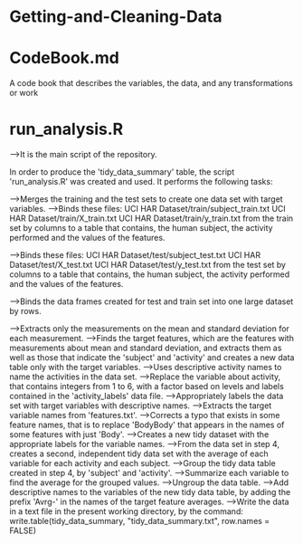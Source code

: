# Getting-and-Cleaning-Data

# CodeBook.md 
A code book that describes the variables, the data, and any transformations or work

# run_analysis.R
-->It is the main script of the repository. 

In order to produce the 'tidy_data_summary' table, the script 'run_analysis.R' was created and used. It performs the following tasks:

-->Merges the training and the test sets to create one data set with target variables.
-->Binds these files:
UCI HAR Dataset/train/subject_train.txt
UCI HAR Dataset/train/X_train.txt
UCI HAR Dataset/train/y_train.txt
from the train set by columns to a table that contains, the human subject, the activity performed and the values of the features.

-->Binds these files:
UCI HAR Dataset/test/subject_test.txt
UCI HAR Dataset/test/X_test.txt
UCI HAR Dataset/test/y_test.txt
from the test set by columns to a table that contains, the human subject, the activity performed and the values of the features.

-->Binds the data frames created for test and train set into one large dataset by rows.

-->Extracts only the measurements on the mean and standard deviation for each measurement.
-->Finds the target features, which are the features with measurements about mean and standard deviation, and extracts them as well as those that indicate the 'subject' and 'activity' and creates a new data table only with the target variables.
-->Uses descriptive activity names to name the activities in the data set.
-->Replace the variable about activity, that contains integers from 1 to 6, with a factor based on levels and labels contained in the 'activity_labels' data file.
-->Appropriately labels the data set with target variables with descriptive names.
-->Extracts the target variable names from 'features.txt'.
-->Corrects a typo that exists in some feature names, that is to replace 'BodyBody' that appears in the names of some features with just 'Body'.
-->Creates a new tidy dataset with the appropriate labels for the variable names.
-->From the data set in step 4, creates a second, independent tidy data set with the average of each variable for each activity and each subject.
-->Group the tidy data table created in step 4, by 'subject' and 'activity'.
-->Summarize each variable to find the average for the grouped values.
-->Ungroup the data table.
-->Add descriptive names to the variables of the new tidy data table, by adding the prefix 'Avrg-' in the names of the target feature averages.
-->Write the data in a text file in the present working directory, by the command: write.table(tidy_data_summary, "tidy_data_summary.txt", row.names = FALSE) 
